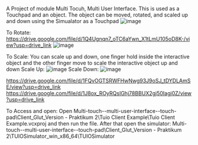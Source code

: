 A Project of module Multi Tocuh, Multi User Interface. This is used as a Touchpad and an object. The object can be moved, rotated, and scaled up and down using the Simualator as a Touchpad
![image](https://github.com/dangminh214/Multi_touch_multi_userinterface_touchpad_with_client/assets/51837721/87106af4-b83d-4c6a-b3cc-39b756c5f988)

To Rotate: 
https://drive.google.com/file/d/1Q4Ugnqn7_oTC6aYwn_X1tLmU105oD8K-/view?usp=drive_link
![image](https://github.com/dangminh214/Multi_touch_multi_userinterface_touchpad_with_client/assets/51837721/d81fd53a-878f-4e92-b052-e65231d01678)


To Scale: 
You can scale up and down, one finger hold inside the interactive object and the other finger move to scale the interactive object up and down
Scale Up: ![image](https://github.com/dangminh214/Multi_touch_multi_userinterface_touchpad_with_client/assets/51837721/2e2eab58-787f-4d98-b05a-49be0189f360)
Scale Down: ![image](https://github.com/dangminh214/Multi_touch_multi_userinterface_touchpad_with_client/assets/51837721/c94c242f-fb3c-4a00-b12f-b48992736988)

https://drive.google.com/file/d/1FQvOGTSRWFHwNwg93J9oSJ_tDYDLAmSE/view?usp=drive_link
https://drive.google.com/file/d/1J8ox_ROyRQsIGhj78BBUX2gj50Iagj0Z/view?usp=drive_link

To Access and open: Open Multi-touch--multi-user-interface--touch-pad\Client_Glut_Version - Praktikum 2\Tuio Client Example\Tuio Client Example.vcxproj and then run the file. After that open the simulator: Multi-touch--multi-user-interface--touch-pad\Client_Glut_Version - Praktikum 2\TUIOSimulator_win_x86_64\TUIOSimulator

